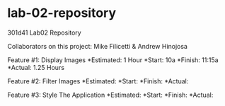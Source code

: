 # lab-02-repository
301d41 Lab02 Repository

Collaborators on this project: Mike Filicetti & Andrew Hinojosa

 Feature #1: Display Images
*Estimated: 1 Hour
*Start: 10a
*Finish: 11:15a
*Actual: 1.25 Hours

 Feature #2: Filter Images
*Estimated:
*Start:
*Finish:
*Actual:

 Feature #3: Style The Application
*Estimated:
*Start:
*Finish:
*Actual: